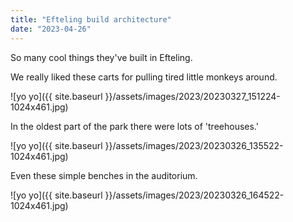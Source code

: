 ```yaml
---
title: "Efteling build architecture"
date: "2023-04-26"
---
```


So many cool things they've built in Efteling.

We really liked these carts for pulling tired little monkeys around.

![yo yo]({{ site.baseurl }}/assets/images/2023/20230327_151224-1024x461.jpg)

In the oldest part of the park there were lots of 'treehouses.'

![yo yo]({{ site.baseurl }}/assets/images/2023/20230326_135522-1024x461.jpg)

Even these simple benches in the auditorium.

![yo yo]({{ site.baseurl }}/assets/images/2023/20230326_164522-1024x461.jpg)
